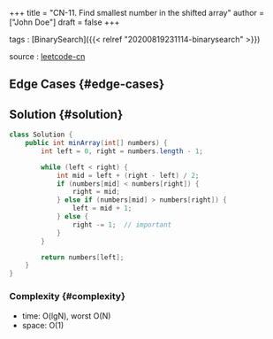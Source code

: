+++
title = "CN-11. Find smallest number in the shifted array"
author = ["John Doe"]
draft = false
+++

tags
: [BinarySearch]({{< relref "20200819231114-binarysearch" >}})

source
: [leetcode-cn](https://leetcode-cn.com/problems/xuan-zhuan-shu-zu-de-zui-xiao-shu-zi-lcof/)


## Edge Cases {#edge-cases}


## Solution {#solution}

```java
class Solution {
    public int minArray(int[] numbers) {
        int left = 0, right = numbers.length - 1;

        while (left < right) {
            int mid = left + (right - left) / 2;
            if (numbers[mid] < numbers[right]) {
                right = mid;
            } else if (numbers[mid] > numbers[right]) {
                left = mid + 1;
            } else {
                right -= 1;  // important
            }
        }

        return numbers[left];
    }
}
```


### Complexity {#complexity}

-   time: O(lgN), worst O(N)
-   space: O(1)
